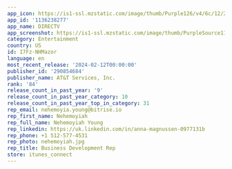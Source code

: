 ```yaml
---
app_icon: https://is1-ssl.mzstatic.com/image/thumb/Purple126/v4/6c/12/27/6c12273d-3cd7-c1f9-a6bb-a711a24b274f/AppIcon-1x_U007emarketing-0-7-0-85-220.png/1024x1024bb.png
app_id: '1136238277'
app_name: DIRECTV
app_screenshot: https://is1-ssl.mzstatic.com/image/thumb/PurpleSource112/v4/b4/93/7c/b4937c09-0f64-8462-dd2b-5a3f3fa1bcf2/84276fae-0adf-4fc9-9276-52b45ac618ab_DTVS_VCS_FY22-Q2_AppOVLaunch_AppStore_iPhone_Large_1242x2688_F1.png/1242x2688bb.png
category: Entertainment
country: US
id: I7Fz-NHMazor
language: en
most_recent_release: '2024-02-12T00:00:00'
publisher_id: '290854684'
publisher_name: AT&T Services, Inc.
rank: '84'
release_count_in_past_year: '9'
release_count_in_past_year_category: 10
release_count_in_past_year_top_in_category: 31
rep_email: nehemoyia.young@bitrise.io
rep_first_name: Nehemoyiah
rep_full_name: Nehemoyiah Young
rep_linkedin: https://uk.linkedin.com/in/anna-magnussen-0977131b
rep_phone: +1 512-577-4531
rep_photo: nehemoyiah.jpg
rep_title: Business Development Rep
store: itunes_connect
---
```

